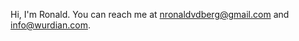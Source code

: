 Hi, I'm Ronald. You can reach me at nronaldvdberg@gmail.com and info@wurdian.com. 

<!---
nronaldvdberg/nronaldvdberg is a ✨ special ✨ repository because its `README.md` (this file) appears on your GitHub profile.
You can click the Preview link to take a look at your changes.
--->
